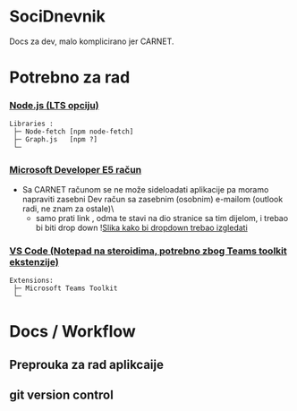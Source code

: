 # SociDnevnik
Docs za dev, malo komplicirano jer CARNET.

# Potrebno za rad 

### [Node.js (LTS opciju)](https://nodejs.org/en/download/)
   
    Libraries :
     ├─ Node-fetch [npm node-fetch]
     ├─ Graph.js   [npm ?]
     └─

### [Microsoft Developer E5 račun](https://docs.microsoft.com/en-us/microsoftteams/platform/build-your-first-app/build-first-app-overview#set-up-your-development-account)
-  Sa CARNET računom se ne može sideloadati aplikacije pa moramo napraviti zasebni Dev račun sa zasebnim (osobnim) e-mailom (outlook radi, ne znam za ostale)\
   -  samo prati link , odma te stavi na dio stranice sa tim dijelom, i trebao bi biti drop down
   \![Slika kako bi dropdown trebao izgledati](https://imgur.com/a/zzrKjdL)
    

### [VS Code (Notepad na steroidima, potrebno zbog Teams toolkit ekstenzije)](https://code.visualstudio.com) 

    Extensions:
     ├─ Microsoft Teams Toolkit
     └─ 
         


# Docs / Workflow 

## Preprouka za rad aplikcaije 

## git version control 
